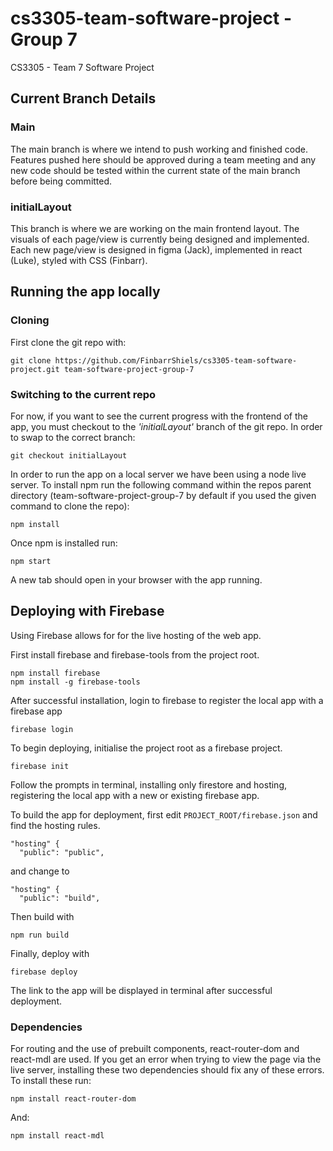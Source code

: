 # cs3305-team-software-project - Group 7
CS3305 - Team 7 Software Project

## 

## Current Branch Details
### Main
The main branch is where we intend to push working and finished code. Features pushed here should be approved during a team meeting and any new code should be tested within the current state of the main branch before being committed.

### initialLayout
This branch is where we are working on the main frontend layout. The visuals of each page/view is currently being designed and implemented. Each new page/view is designed in figma (Jack), implemented in react (Luke), styled with CSS (Finbarr).

## Running the app locally
### Cloning
First clone the git repo with:
```
git clone https://github.com/FinbarrShiels/cs3305-team-software-project.git team-software-project-group-7
```
### Switching to the current repo
For now, if you want to see the current progress with the frontend of the app, you must checkout to the *'initialLayout'* branch of the git repo. 
In order to swap to the correct branch:
```
git checkout initialLayout
```

In order to run the app on a local server we have been using a node live server.
To install npm run the following command within the repos parent directory (team-software-project-group-7 by default if you used the given command to clone the repo):
```
npm install
``` 

Once npm is installed run:
```
npm start
```
A new tab should open in your browser with the app running.

## Deploying with Firebase
Using Firebase allows for for the live hosting of the web app.

First install firebase and firebase-tools from the project root.
```
npm install firebase
npm install -g firebase-tools
```
After successful installation, login to firebase to register the local app with a firebase app
```
firebase login
```
To begin deploying, initialise the project root as a firebase project.
``` 
firebase init
```
Follow the prompts in terminal, installing only firestore and hosting, registering the local app with a new or existing firebase app.

To build the app for deployment, first edit `PROJECT_ROOT/firebase.json` and find the hosting rules.
```
"hosting" {
  "public": "public",
```
and change to 
```
"hosting" {
  "public": "build",
```
Then build with
```
npm run build
```
Finally, deploy with
```
firebase deploy
```
The link to the app will be displayed in terminal after successful deployment.

### Dependencies
For routing and the use of prebuilt components, react-router-dom and react-mdl are used. If you get an error when trying to view the page via the live server, installing these two dependencies should fix any of these errors.
To install these run:
```
npm install react-router-dom
```
And:
```
npm install react-mdl
```
